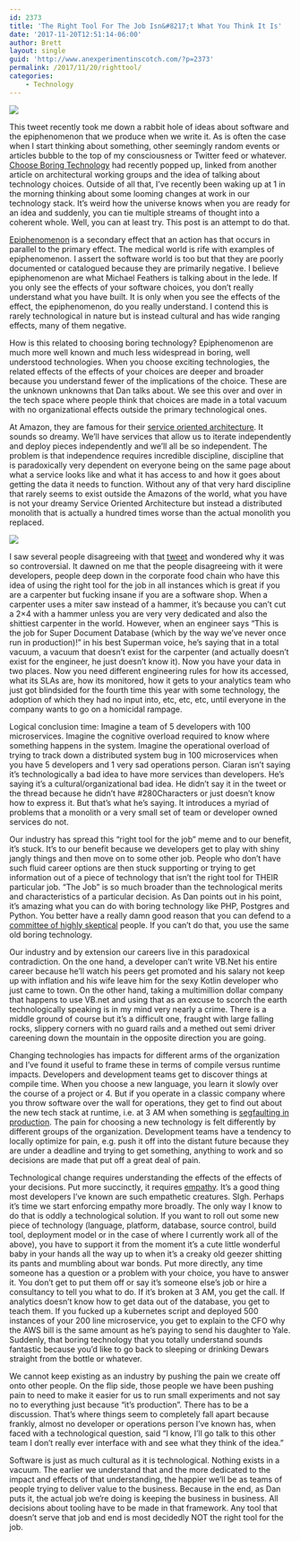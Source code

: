 ```yaml
---
id: 2373
title: 'The Right Tool For The Job Isn&#8217;t What You Think It Is'
date: '2017-11-20T12:51:14-06:00'
author: Brett
layout: single
guid: 'http://www.anexperimentinscotch.com/?p=2373'
permalink: /2017/11/20/righttool/
categories:
    - Technology
---
```


![](http://www.anexperimentinscotch.com/wp-content/uploads/2017/10/Screen-Shot-2017-10-29-at-8.36.03-PM-300x171.png)

This tweet recently took me down a rabbit hole of ideas about software and the epiphenomenon that we produce when we write it. As is often the case when I start thinking about something, other seemingly random events or articles bubble to the top of my consciousness or Twitter feed or whatever. [ Choose Boring Technology](http://mcfunley.com/choose-boring-technology) had recently popped up, linked from another article on architectural working groups and the idea of talking about technology choices. Outside of all that, I’ve recently been waking up at 1 in the morning thinking about some looming changes at work in our technology stack. It’s weird how the universe knows when you are ready for an idea and suddenly, you can tie multiple streams of thought into a coherent whole. Well, you can at least try. This post is an attempt to do that.

[Epiphenomenon](https://en.wikipedia.org/wiki/Epiphenomenon) is a secondary effect that an action has that occurs in parallel to the primary effect. The medical world is rife with examples of epiphenomenon. I assert the software world is too but that they are poorly documented or catalogued because they are primarily negative. I believe epiphenomenon are what Michael Feathers is talking about in the lede. If you only see the effects of your software choices, you don’t really understand what you have built. It is only when you see the effects of the effect, the epiphenomenon, do you really understand. I contend this is rarely technological in nature but is instead cultural and has wide ranging effects, many of them negative.

How is this related to choosing boring technology? Epiphenomenon are much more well known and much less widespread in boring, well understood technologies. When you choose exciting technologies, the related effects of the effects of your choices are deeper and broader because you understand fewer of the implications of the choice. These are the unknown unknowns that Dan talks about. We see this over and over in the tech space where people think that choices are made in a total vacuum with no organizational effects outside the primary technological ones.

At Amazon, they are famous for their [service oriented architecture](https://plus.google.com/+RipRowan/posts/eVeouesvaVX). It sounds so dreamy. We’ll have services that allow us to iterate independently and deploy pieces independently and we’ll all be so independent. The problem is that independence requires incredible discipline, discipline that is paradoxically very dependent on everyone being on the same page about what a service looks like and what it has access to and how it goes about getting the data it needs to function. Without any of that very hard discipline that rarely seems to exist outside the Amazons of the world, what you have is not your dreamy Service Oriented Architecture but instead a distributed monolith that is actually a hundred times worse than the actual monolith you replaced.

![](http://www.anexperimentinscotch.com/wp-content/uploads/2017/11/Screen-Shot-2017-11-16-at-6.45.14-AM-300x146.png)

I saw several people disagreeing with that [tweet](https://twitter.com/CiaranMcNulty/status/924219244673462272) and wondered why it was so controversial. It dawned on me that the people disagreeing with it were developers, people deep down in the corporate food chain who have this idea of using the right tool for the job in all instances which is great if you are a carpenter but fucking insane if you are a software shop. When a carpenter uses a miter saw instead of a hammer, it’s because you can’t cut a 2×4 with a hammer unless you are very very dedicated and also the shittiest carpenter in the world. However, when an engineer says “This is the job for Super Document Database (which by the way we’ve never once run in production)!” in his best Superman voice, he’s saying that in a total vacuum, a vacuum that doesn’t exist for the carpenter (and actually doesn’t exist for the engineer, he just doesn’t know it). Now you have your data in two places. Now you need different engineering rules for how its accessed, what its SLAs are, how its monitored, how it gets to your analytics team who just got blindsided for the fourth time this year with some technology, the adoption of which they had no input into, etc, etc, etc, until everyone in the company wants to go on a homicidal rampage.

Logical conclusion time: Imagine a team of 5 developers with 100 microservices. Imagine the cognitive overload required to know where something happens in the system. Imagine the operational overload of trying to track down a distributed system bug in 100 microservices when you have 5 developers and 1 very sad operations person. Ciaran isn’t saying it’s technologically a bad idea to have more services than developers. He’s saying it’s a cultural/organizational bad idea. He didn’t say it in the tweet or the thread because he didn’t have #280Characters or just doesn’t know how to express it. But that’s what he’s saying. It introduces a myriad of problems that a monolith or a very small set of team or developer owned services do not.

Our industry has spread this “right tool for the job” meme and to our benefit, it’s stuck. It’s to our benefit because we developers get to play with shiny jangly things and then move on to some other job. People who don’t have such fluid career options are then stuck supporting or trying to get information out of a piece of technology that isn’t the right tool for THEIR particular job. “The Job” is so much broader than the technological merits and characteristics of a particular decision. As Dan points out in his point, it’s amazing what you can do with boring technology like PHP, Postgres and Python. You better have a really damn good reason that you can defend to a [committee of highly skeptical](https://www.kitchensoap.com/2017/08/12/multiple-perspectives-on-technical-problems-and-solutions/amp/) people. If you can’t do that, you use the same old boring technology.

Our industry and by extension our careers live in this paradoxical contradiction. On the one hand, a developer can’t write VB.Net his entire career because he’ll watch his peers get promoted and his salary not keep up with inflation and his wife leave him for the sexy Kotlin developer who just came to town. On the other hand, taking a multimillion dollar company that happens to use VB.net and using that as an excuse to scorch the earth technologically speaking is in my mind very nearly a crime. There is a middle ground of course but it’s a difficult one, fraught with large falling rocks, slippery corners with no guard rails and a methed out semi driver careening down the mountain in the opposite direction you are going.

Changing technologies has impacts for different arms of the organization and I’ve found it useful to frame these in terms of compile versus runtime impacts. Developers and development teams get to discover things at compile time. When you choose a new language, you learn it slowly over the course of a project or 4. But if you operate in a classic company where you throw software over the wall for operations, they get to find out about the new tech stack at runtime, i.e. at 3 AM when something is [segfaulting in production](https://github.com/golang/go/issues/5337). The pain for choosing a new technology is felt differently by different groups of the organization. Development teams have a tendency to locally optimize for pain, e.g. push it off into the distant future because they are under a deadline and trying to get something, anything to work and so decisions are made that put off a great deal of pain.

Technological change requires understanding the effects of the effects of your decisions. Put more succinctly, it requires [empathy](http://bravenewgeek.com/pain-driven-development-why-greedy-algorithms-are-bad-for-engineering-orgs/). It’s a good thing most developers I’ve known are such empathetic creatures. SIgh. Perhaps it’s time we start enforcing empathy more broadly. The only way I know to do that is oddly a technological solution. If you want to roll out some new piece of technology (language, platform, database, source control, build tool, deployment model or in the case of where I currently work all of the above), you have to support it from the moment it’s a cute little wonderful baby in your hands all the way up to when it’s a creaky old geezer shitting its pants and mumbling about war bonds. Put more directly, any time someone has a question or a problem with your choice, you have to answer it. You don’t get to put them off or say it’s someone else’s job or hire a consultancy to tell you what to do. If it’s broken at 3 AM, you get the call. If analytics doesn’t know how to get data out of the database, you get to teach them. If you fucked up a kubernetes script and deployed 500 instances of your 200 line microservice, you get to explain to the CFO why the AWS bill is the same amount as he’s paying to send his daughter to Yale. Suddenly, that boring technology that you totally understand sounds fantastic because you’d like to go back to sleeping or drinking Dewars straight from the bottle or whatever.

We cannot keep existing as an industry by pushing the pain we create off onto other people. On the flip side, those people we have been pushing pain to need to make it easier for us to run small experiments and not say no to everything just because “it’s production”. There has to be a discussion. That’s where things seem to completely fall apart because frankly, almost no developer or operations person I’ve known has, when faced with a technological question, said “I know, I’ll go talk to this other team I don’t really ever interface with and see what they think of the idea.”

Software is just as much cultural as it is technological. Nothing exists in a vacuum. The earlier we understand that and the more dedicated to the impact and effects of that understanding, the happier we’ll be as teams of people trying to deliver value to the business. Because in the end, as Dan puts it, the actual job we’re doing is keeping the business in business. All decisions about tooling have to be made in that framework. Any tool that doesn’t serve that job and end is most decidedly NOT the right tool for the job.